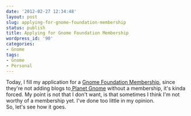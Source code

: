 ```yaml
---
date: '2012-02-27 12:34:48'
layout: post
slug: applying-for-gnome-foundation-membership
status: publish
title: Applying for Gnome Foundation Membership
wordpress_id: '90'
categories:
- Gnome
tags:
- Gnome
- Personal
---
```


Today, I fill my application for a [Gnome Foundation Membership](http://www.gnome.org/foundation/membership/apply/), since they're not adding blogs to[ Planet Gnome](http://planet.gnome.org) without a membership, it's kinda forced. My point is not that I don't want, is that sometimes I think I'm not worthy of a membership yet. I've done too little in my opinion.  
So, let's see how it goes.
